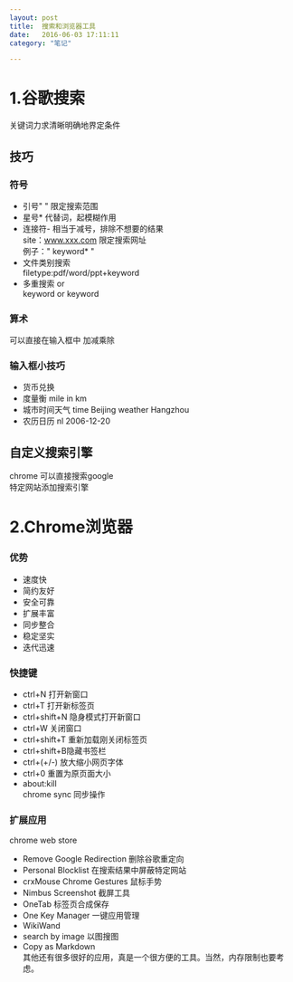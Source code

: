 ```yaml
---
layout: post   
title:  搜索和浏览器工具  
date:   2016-06-03 17:11:11  
category: "笔记"

---
```

# 1.谷歌搜索
关键词力求清晰明确地界定条件   

## 技巧

### 符号  
* 引号" " 限定搜索范围  
* 星号*   代替词，起模糊作用  
* 连接符- 相当于减号，排除不想要的结果     
  site：www.xxx.com 限定搜索网址  
  例子：" keyword* " 
* 文件类别搜索   
  filetype:pdf/word/ppt+keyword  
* 多重搜索 or  
  keyword or keyword  

### 算术  
  可以直接在输入框中 加减乘除
  
### 输入框小技巧
* 货币兑换 
* 度量衡   mile in km
* 城市时间天气  time Beijing  weather Hangzhou
* 农历日历 nl 2006-12-20 

## 自定义搜索引擎  
chrome 可以直接搜索google  
特定网站添加搜索引擎  

# 2.Chrome浏览器  

### 优势
* 速度快  
* 简约友好  
* 安全可靠
* 扩展丰富
* 同步整合
* 稳定坚实
* 迭代迅速

### 快捷键
* ctrl+N 打开新窗口
* ctrl+T 打开新标签页
* ctrl+shift+N 隐身模式打开新窗口
* ctrl+W 关闭窗口
* ctrl+shift+T 重新加载刚关闭标签页
* ctrl+shift+B隐藏书签栏
* ctrl+(+/-) 放大缩小网页字体
* ctrl+0 重置为原页面大小
* about:kill  
chrome sync 同步操作

### 扩展应用

chrome web store 

* Remove Google Redirection 删除谷歌重定向  
* Personal Blocklist 在搜索结果中屏蔽特定网站  
* crxMouse Chrome Gestures 鼠标手势
* Nimbus Screenshot 截屏工具
* OneTab 标签页合成保存
* One Key Manager 一键应用管理
* WikiWand
* search by image 以图搜图 
* Copy as Markdown  
其他还有很多很好的应用，真是一个很方便的工具。当然，内存限制也要考虑。

